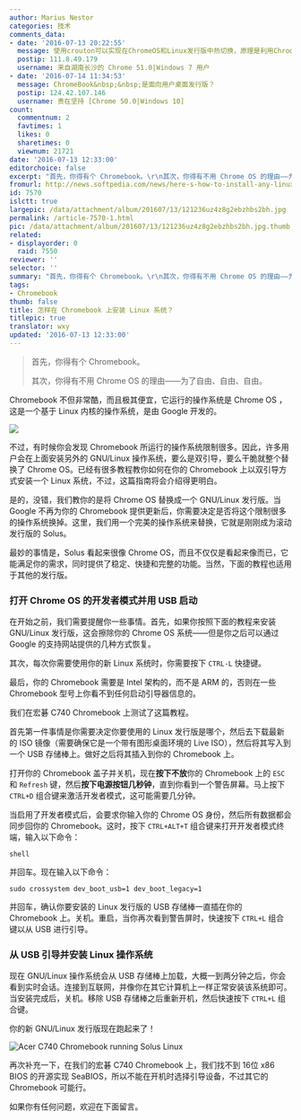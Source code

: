 ```yaml
---
author: Marius Nestor
categories: 技术
comments_data:
- date: '2016-07-13 20:22:55'
  message: 使用crouton可以实现在ChromeOS和Linux发行版中热切换，原理是利用Chroot。
  postip: 111.8.49.179
  username: 来自湖南长沙的 Chrome 51.0|Windows 7 用户
- date: '2016-07-14 11:34:53'
  message: ChromeBook&nbsp;&nbsp;是面向用户桌面发行版？
  postip: 124.42.107.146
  username: 贵在坚持 [Chrome 50.0|Windows 10]
count:
  commentnum: 2
  favtimes: 1
  likes: 0
  sharetimes: 0
  viewnum: 21721
date: '2016-07-13 12:33:00'
editorchoice: false
excerpt: "首先，你得有个 Chromebook。\r\n其次，你得有不用 Chrome OS 的理由——为了自由、自由、自由。"
fromurl: http://news.softpedia.com/news/here-s-how-to-install-any-linux-operating-system-on-your-chromebook-506212.shtml
id: 7570
islctt: true
largepic: /data/attachment/album/201607/13/121236uz4z8g2ebzhbs2bh.jpg
permalink: /article-7570-1.html
pic: /data/attachment/album/201607/13/121236uz4z8g2ebzhbs2bh.jpg.thumb.jpg
related:
- displayorder: 0
  raid: 7550
reviewer: ''
selector: ''
summary: "首先，你得有个 Chromebook。\r\n其次，你得有不用 Chrome OS 的理由——为了自由、自由、自由。"
tags:
- Chromebook
thumb: false
title: 怎样在 Chromebook 上安装 Linux 系统？
titlepic: true
translator: wxy
updated: '2016-07-13 12:33:00'
---
```



> 
> 首先，你得有个 Chromebook。
> 
> 
> 其次，你得有不用 Chrome OS 的理由——为了自由、自由、自由。
> 
> 
> 


Chromebook 不但非常酷，而且极其便宜，它运行的操作系统是 Chrome OS ，这是一个基于 Linux 内核的操作系统，是由 Google 开发的。


![](/data/attachment/album/201607/13/121236uz4z8g2ebzhbs2bh.jpg)


不过，有时候你会发现 Chromebook 所运行的操作系统限制很多。因此，许多用户会在上面安装另外的 GNU/Linux 操作系统，要么是双引导，要么干脆就整个替换了 Chrome OS。已经有很多教程教你如何在你的 Chromebook 上以双引导方式安装一个 Linux 系统，不过，这篇指南将会介绍得更明白。


是的，没错，我们教你的是将 Chrome OS 替换成一个 GNU/Linux 发行版。当 Google 不再为你的 Chromebook 提供更新后，你需要决定是否将这个限制很多的操作系统换掉。这里，我们用一个完美的操作系统来替换，它就是刚刚成为滚动发行版的 Solus。


最妙的事情是，Solus 看起来很像 Chrome OS，而且不仅仅是看起来像而已，它能满足你的需求，同时提供了稳定、快捷和完整的功能。当然，下面的教程也适用于其他的发行版。


### 打开 Chrome OS 的开发者模式并用 USB 启动


在开始之前，我们需要提醒你一些事情。首先，如果你按照下面的教程来安装 GNU/Linux 发行版，这会擦除你的 Chrome OS 系统——但是你之后可以通过 Google 的支持网站提供的几种方式恢复。


其次，每次你需要使用你的新 Linux 系统时，你需要按下 `CTRL-L` 快捷键。


最后，你的 Chromebook 需要是 Intel 架构的，而不是 ARM 的，否则在一些 Chromebook 型号上你看不到任何启动引导器信息的。


我们在宏碁 C740 Chromebook 上测试了这篇教程。


首先第一件事情是你需要决定你要使用的 Linux 发行版是哪个，然后去下载最新的 ISO 镜像（需要确保它是一个带有图形桌面环境的 Live ISO），然后将其写入到一个 USB 存储棒上。做好之后将其插入到你的 Chromebook 上。


打开你的 Chromebook 盖子并关机，现在**按下不放**你的 Chromebook 上的 `ESC` 和 `Refresh` 键，然后**按下电源按钮几秒钟**，直到你看到一个警告屏幕。马上按下 `CTRL+D` 组合键来激活开发者模式，这可能需要几分钟。


当启用了开发者模式后，会要求你输入你的 Chrome OS 身份，然后所有数据都会同步回你的 Chromebook。这时，按下 `CTRL+ALT+T` 组合键来打开开发者模式终端，输入以下命令：



```
shell 
```

并回车。现在输入以下命令：



```
sudo crossystem dev_boot_usb=1 dev_boot_legacy=1
```

并回车，确认你要安装的 Linux 发行版的 USB 存储棒一直插在你的 Chromebook 上。关机。重启，当你再次看到警告屏时，快速按下 `CTRL+L` 组合键以从 USB 进行引导。


### 从 USB 引导并安装 Linux 操作系统


现在 GNU/Linux 操作系统会从 USB 存储棒上加载，大概一到两分钟之后，你会看到实时会话。连接到互联网，并像你在其它计算机上一样正常安装该系统即可。当安装完成后，关机。移除 USB 存储棒之后重新开机，然后快速按下 `CTRL+L` 组合键。


你的新 GNU/Linux 发行版现在跑起来了！


![Acer C740 Chromebook running Solus Linux](/data/attachment/album/201607/13/123320xnd8l8qnunbcgq0u.jpg "Acer C740 Chromebook running Solus Linux")


再次补充一下，在我们的宏碁 C740 Chromebook 上，我们找不到 16位 x86 BIOS 的开源实现 SeaBIOS，所以不能在开机时选择引导设备，不过其它的 Chromebook 可能行。


如果你有任何问题，欢迎在下面留言。